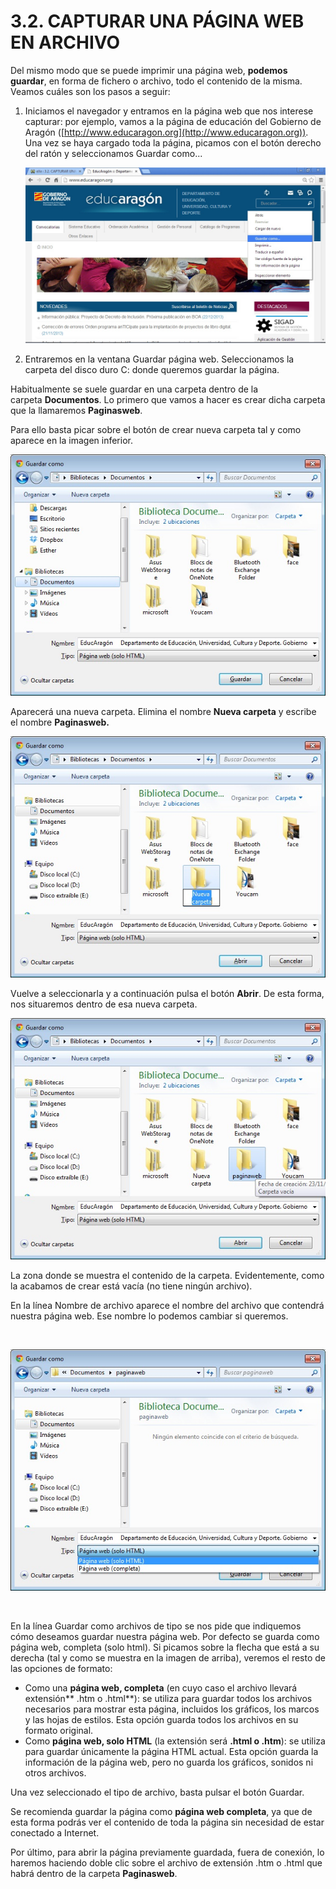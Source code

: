 
# 3.2. CAPTURAR UNA PÁGINA WEB EN ARCHIVO

Del mismo modo que se puede imprimir una página web, **podemos guardar**, en forma de fichero o archivo, todo el contenido de la misma. Veamos cuáles son los pasos a seguir:

1. Iniciamos el navegador y entramos en la página web que nos interese capturar: por ejemplo, vamos a la página de educación del Gobierno de Aragón ([http://www.educaragon.org](http://www.educaragon.org)). Una vez se haya cargado toda la página, picamos con el botón derecho del ratón y seleccionamos Guardar como...

	![4.33. Guardar. Captura de pantalla.](img/guardar_como.jpg)

2. Entraremos en la ventana Guardar página web. Seleccionamos la carpeta del disco duro C: donde queremos guardar la página.

Habitualmente se suele guardar en una carpeta dentro de la carpeta **Documentos**. Lo primero que vamos a hacer es crear dicha carpeta que la llamaremos **Paginasweb**.

Para ello basta picar sobre el botón de crear nueva carpeta tal y como aparece en la imagen inferior.

![4.34. Guardar como. Captura de pantalla.](img/guardar_como2.jpg)

Aparecerá una nueva carpeta. Elimina el nombre **Nueva carpeta** y escribe el nombre **Paginasweb.**

![4.35. Nueva carpeta. Captura de pantalla.](img/nueva_carpeta.jpg)

Vuelve a seleccionarla y a continuación pulsa el botón **Abrir**. De esta forma, nos situaremos dentro de esa nueva carpeta.

![4.36. Carpeta página web. Captura de pantalla.](img/carpetapaginaweb.jpg)

La zona donde se muestra el contenido de la carpeta. Evidentemente, como la acabamos de crear está vacía (no tiene ningún archivo).

En la línea Nombre de archivo aparece el nombre del archivo que contendrá nuestra página web. Ese nombre lo podemos cambiar si queremos.

 


![4.37. Guardar página web. Captura de pantalla.](img/guardar_como3.jpg)

 

 

En la línea Guardar como archivos de tipo se nos pide que indiquemos cómo deseamos guardar nuestra página web. Por defecto se guarda como página web, completa (solo html). Si picamos sobre la flecha que está a su derecha (tal y como se muestra en la imagen de arriba), veremos el resto de las opciones de formato:

- Como una **página web, completa** (en cuyo caso el archivo llevará extensión** .htm o .html**): se utiliza para guardar todos los archivos necesarios para mostrar esta página, incluidos los gráficos, los marcos y las hojas de estilos. Esta opción guarda todos los archivos en su formato original.
- Como **página web, solo HTML** (la extensión será **.html o .htm**): se utiliza para guardar únicamente la página HTML actual. Esta opción guarda la información de la página web, pero no guarda los gráficos, sonidos ni otros archivos.

Una vez seleccionado el tipo de archivo, basta pulsar el botón Guardar.

Se recomienda guardar la página como **página web completa**, ya que de esta forma podrás ver el contenido de toda la página sin necesidad de estar conectado a Internet.

Por último, para abrir la página previamente guardada, fuera de conexión, lo haremos haciendo doble clic sobre el archivo de extensión .htm o .html que habrá dentro de la carpeta **Paginasweb**.

